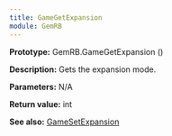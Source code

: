 ```yaml
---
title: GameGetExpansion
module: GemRB
---
```


**Prototype:** GemRB.GameGetExpansion ()

**Description:** Gets the expansion mode.

**Parameters:** N/A

**Return value:** int

**See also:** [GameSetExpansion](GameSetExpansion.md)

